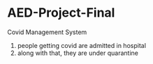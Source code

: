 # AED-Project-Final
Covid Management System
1. people getting covid are admitted in hospital
2. along with that, they are under quarantine

